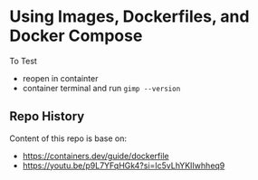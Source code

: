 # Using Images, Dockerfiles, and Docker Compose

To Test 
 - reopen in containter 
 - container terminal and run `gimp --version`

## Repo History

Content of this repo is base on:

- https://containers.dev/guide/dockerfile
- https://youtu.be/p9L7YFqHGk4?si=Ic5vLhYKIIwhheq9

